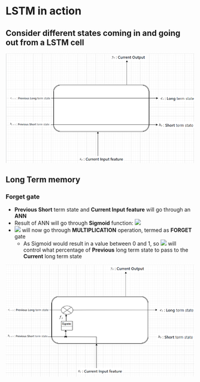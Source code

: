 # LSTM in action

## Consider different states coming in and going out from a LSTM cell
<img src="images/states_lstm.png">

## Long Term memory
### Forget gate
- **Previous Short** term state and **Current Input feature** will go through an **ANN**
- Result of ANN will go through **Sigmoid** function: <img src="https://render.githubusercontent.com/render/math?math=f_{t}">
- <img src="https://render.githubusercontent.com/render/math?math=f_{t}"> will now go through **MULTIPLICATION** operation, termed as **FORGET** gate
  - As Sigmoid would result in a value between 0 and 1, so <img src="https://render.githubusercontent.com/render/math?math=f_{t}"> will control what percentage of **Previous** long term state to pass to the **Current** long term state
<img src="images/forget_gate.png">
